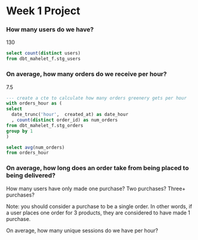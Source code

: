 # Week 1 Project 

### How many users do we have? 
130

``` sql
select count(distinct users)
from dbt_mahelet_f.stg_users
```

### On average, how many orders do we receive per hour?
7.5 


``` sql
--- create a cte to calculate how many orders greenery gets per hour 
with orders_hour as (
select 
  date_trunc('hour',  created_at) as date_hour
  , count(distinct order_id) as num_orders
from dbt_mahelet_f.stg_orders 
group by 1 
)

select avg(num_orders)
from orders_hour
```

### On average, how long does an order take from being placed to being delivered?



How many users have only made one purchase? Two purchases? Three+ purchases?

Note: you should consider a purchase to be a single order. In other words, if a user places one order for 3 products, they are considered to have made 1 purchase.

On average, how many unique sessions do we have per hour?